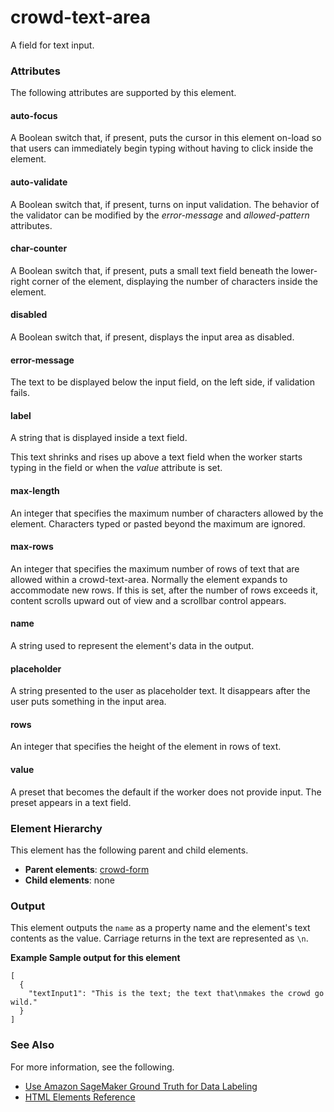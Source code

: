 # crowd\-text\-area<a name="sms-ui-template-crowd-text-area"></a>

A field for text input\.

### Attributes<a name="text-area-attributes"></a>

The following attributes are supported by this element\.

#### auto\-focus<a name="text-area-attributes-auto-focus"></a>

A Boolean switch that, if present, puts the cursor in this element on\-load so that users can immediately begin typing without having to click inside the element\.

#### auto\-validate<a name="text-area-attributes-auto-validate"></a>

A Boolean switch that, if present, turns on input validation\. The behavior of the validator can be modified by the *error\-message* and *allowed\-pattern* attributes\.

#### char\-counter<a name="text-area-attributes-char-counter"></a>

A Boolean switch that, if present, puts a small text field beneath the lower\-right corner of the element, displaying the number of characters inside the element\.

#### disabled<a name="text-area-attributes-disabled"></a>

A Boolean switch that, if present, displays the input area as disabled\.

#### error\-message<a name="text-area-attributes-error-message"></a>

The text to be displayed below the input field, on the left side, if validation fails\.

#### label<a name="text-area-attributes-label"></a>

A string that is displayed inside a text field\.

This text shrinks and rises up above a text field when the worker starts typing in the field or when the *value* attribute is set\.

#### max\-length<a name="text-area-attributes-max-length"></a>

An integer that specifies the maximum number of characters allowed by the element\. Characters typed or pasted beyond the maximum are ignored\.

#### max\-rows<a name="text-area-attributes-max-rows"></a>

An integer that specifies the maximum number of rows of text that are allowed within a crowd\-text\-area\. Normally the element expands to accommodate new rows\. If this is set, after the number of rows exceeds it, content scrolls upward out of view and a scrollbar control appears\.

#### name<a name="text-area-attributes-name"></a>

A string used to represent the element's data in the output\.

#### placeholder<a name="text-area-attributes-placeholder"></a>

A string presented to the user as placeholder text\. It disappears after the user puts something in the input area\.

#### rows<a name="text-area-attributes-rows"></a>

An integer that specifies the height of the element in rows of text\.

#### value<a name="text-area-attributes-value"></a>

A preset that becomes the default if the worker does not provide input\. The preset appears in a text field\.

### Element Hierarchy<a name="text-area-element-hierarchy"></a>

This element has the following parent and child elements\.
+ **Parent elements**: [crowd\-form](sms-ui-template-crowd-form.md)
+ **Child elements**: none

### Output<a name="text-area-output"></a>

This element outputs the `name` as a property name and the element's text contents as the value\. Carriage returns in the text are represented as `\n`\.

**Example Sample output for this element**  

```
[
  {
    "textInput1": "This is the text; the text that\nmakes the crowd go wild."
  }
]
```

### See Also<a name="text-area-see-also"></a>

For more information, see the following\.
+ [Use Amazon SageMaker Ground Truth for Data Labeling](sms.md)
+ [HTML Elements Reference](sms-ui-template-reference.md)